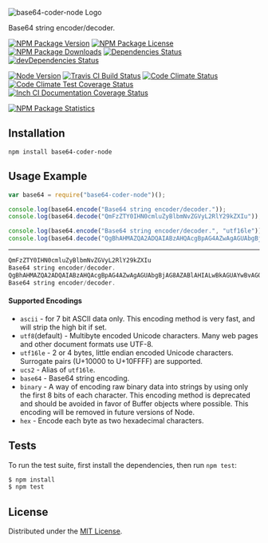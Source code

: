 ![base64-coder-node Logo][logo]

Base64 string encoder/decoder.

[![NPM Package Version][npm-package-version-badge]][npm-package-url]
[![NPM Package License][npm-package-license-badge]][npm-package-license-url]
[![NPM Package Downloads][npm-package-downloads-badge]][npm-package-url]
[![Dependencies Status][dependencies-status-badge]][dependencies-status-page-url]
[![devDependencies Status][devDependencies-status-badge]][devDependencies-status-page-url]

[![Node Version][node-version-badge]][node-downloads-page-url]
[![Travis CI Build Status][travis-ci-build-status-badge]][travis-ci-build-status-page-url]
[![Code Climate Status][code-climate-status-badge]][code-climate-status-page-url]
[![Code Climate Test Coverage Status][code-climate-test-coverage-status-badge]][code-climate-test-coverage-status-page-url]
[![Inch CI Documentation Coverage Status][inch-ci-documentation-coverage-status-badge]][inch-ci-documentation-coverage-status-page-url]

[![NPM Package Statistics][npm-package-statistics-badge]][npm-package-url]

## Installation

`npm install base64-coder-node`

## Usage Example

```javascript
var base64 = require("base64-coder-node")();

console.log(base64.encode("Base64 string encoder/decoder."));
console.log(base64.decode("QmFzZTY0IHN0cmluZyBlbmNvZGVyL2RlY29kZXIu"));

console.log(base64.encode("Base64 string encoder/decoder.", "utf16le"));
console.log(base64.decode("QgBhAHMAZQA2ADQAIABzAHQAcgBpAG4AZwAgAGUAbgBjAG8AZABlAHIALwBkAGUAYwBvAGQAZQByAC4A", "utf16le"));
```

***

```javascript
QmFzZTY0IHN0cmluZyBlbmNvZGVyL2RlY29kZXIu
Base64 string encoder/decoder.
QgBhAHMAZQA2ADQAIABzAHQAcgBpAG4AZwAgAGUAbgBjAG8AZABlAHIALwBkAGUAYwBvAGQAZQByAC4A
Base64 string encoder/decoder.
```

#### Supported Encodings

- `ascii` - for 7 bit ASCII data only. This encoding method is very fast, and will strip the high bit if set.
- `utf8`(default) - Multibyte encoded Unicode characters. Many web pages and other document formats use UTF-8.
- `utf16le` - 2 or 4 bytes, little endian encoded Unicode characters. Surrogate pairs (U+10000 to U+10FFFF) are supported.
- `ucs2` - Alias of `utf16le`.
- `base64` - Base64 string encoding.
- `binary` - A way of encoding raw binary data into strings by using only the first 8 bits of each character. This encoding method is deprecated and should be avoided in favor of Buffer objects where possible. This encoding will be removed in future versions of Node.
- `hex` - Encode each byte as two hexadecimal characters.

## Tests

To run the test suite, first install the dependencies, then run `npm test`:

```bash
$ npm install
$ npm test
```

## License

Distributed under the [MIT License](LICENSE).

[logo]: https://cldup.com/fnGZ5shIwz.png

[npm-package-url]: https://npmjs.org/package/base64-coder-node

[npm-package-version-badge]: https://img.shields.io/npm/v/base64-coder-node.svg?style=flat-square

[npm-package-license-badge]: https://img.shields.io/npm/l/base64-coder-node.svg?style=flat-square
[npm-package-license-url]: http://opensource.org/licenses/MIT

[npm-package-downloads-badge]: https://img.shields.io/npm/dm/base64-coder-node.svg?style=flat-square

[dependencies-status-badge]: https://david-dm.org/AnatoliyGatt/base64-coder-node.svg?style=flat-square
[dependencies-status-page-url]: https://david-dm.org/AnatoliyGatt/base64-coder-node#info=dependencies

[devDependencies-status-badge]: https://david-dm.org/AnatoliyGatt/base64-coder-node/dev-status.svg?style=flat-square
[devDependencies-status-page-url]: https://david-dm.org/AnatoliyGatt/base64-coder-node#info=devDependencies

[node-version-badge]: https://img.shields.io/node/v/base64-coder-node.svg?style=flat-square
[node-downloads-page-url]: https://nodejs.org/en/download/

[travis-ci-build-status-badge]: https://img.shields.io/travis/AnatoliyGatt/base64-coder-node.svg?style=flat-square
[travis-ci-build-status-page-url]: https://travis-ci.org/AnatoliyGatt/base64-coder-node

[code-climate-status-badge]: https://img.shields.io/codeclimate/github/AnatoliyGatt/base64-coder-node.svg?style=flat-square
[code-climate-status-page-url]: https://codeclimate.com/github/AnatoliyGatt/base64-coder-node

[code-climate-test-coverage-status-badge]: https://img.shields.io/codeclimate/coverage/github/AnatoliyGatt/base64-coder-node.svg?style=flat-square
[code-climate-test-coverage-status-page-url]: https://codeclimate.com/github/AnatoliyGatt/base64-coder-node/coverage

[inch-ci-documentation-coverage-status-badge]: https://inch-ci.org/github/AnatoliyGatt/base64-coder-node.svg?style=flat-square
[inch-ci-documentation-coverage-status-page-url]: https://inch-ci.org/github/AnatoliyGatt/base64-coder-node

[npm-package-statistics-badge]: https://nodei.co/npm/base64-coder-node.png?downloads=true&downloadRank=true&stars=true